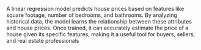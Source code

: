 A linear regression model predicts house prices based on features like square footage, number of bedrooms, and bathrooms. By analyzing historical data, the model learns the relationship between these attributes and house prices. Once trained, it can accurately estimate the price of a house given its specific features, making it a useful tool for buyers, sellers, and real estate professionals
